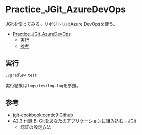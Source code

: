 # Practice_JGit_AzureDevOps
JGitを使ってみる。リポジトリはAzure DevOpsを使う。

- [Practice\_JGit\_AzureDevOps](#practice_jgit_azuredevops)
  - [実行](#実行)
  - [参考](#参考)

## 実行

``` bash
./gradlew test
```

実行結果は`logs/testlog.log`を参照。

## 参考

- [jgit-cookbook:centic9:Github](https://github.com/centic9/jgit-cookbook)
- [A2.3 付録 B: Gitをあなたのアプリケーションに組み込む - JGit](https://git-scm.com/book/ja/v2/%E4%BB%98%E9%8C%B2-B%3A-Git%E3%82%92%E3%81%82%E3%81%AA%E3%81%9F%E3%81%AE%E3%82%A2%E3%83%97%E3%83%AA%E3%82%B1%E3%83%BC%E3%82%B7%E3%83%A7%E3%83%B3%E3%81%AB%E7%B5%84%E3%81%BF%E8%BE%BC%E3%82%80-JGit)
    - 認証の設定方法